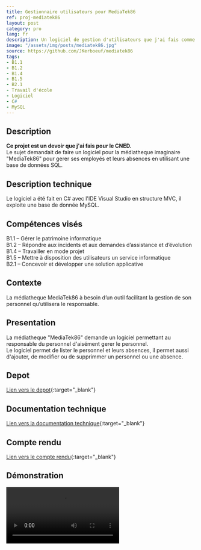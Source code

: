 ```yaml
---
title: Gestionnaire utilisateurs pour MediaTek86
ref: proj-mediatek86
layout: post
category: pro
lang: fr
description: Un logiciel de gestion d'utilisateurs que j'ai fais comme devoir pour le CNED
image: "/assets/img/posts/mediatek86.jpg"
source: https://github.com/JKerboeuf/mediatek86
tags:
- B1.1
- B1.2
- B1.4
- B1.5
- B2.1
- Travail d'école
- Logiciel
- C#
- MySQL
---
```


## Description

**Ce projet est un devoir que j'ai fais pour le CNED.**  
Le sujet demandait de faire un logiciel pour la médiatheque imaginaire "MediaTek86" pour gerer ses employés et leurs absences en utilisant une base de données SQL.

## Description technique

Le logiciel a été fait en C# avec l'IDE Visual Studio en structure MVC, il exploite une base de donnée MySQL.

## Compétences visés

B1.1 – Gérer le patrimoine informatique  
B1.2 – Répondre aux incidents et aux demandes d’assistance et d’évolution  
B1.4 – Travailler en mode projet  
B1.5 – Mettre à disposition des utilisateurs un service informatique  
B2.1 – Concevoir et développer une solution applicative

## Contexte

La médiatheque MediaTek86 à besoin d’un outil facilitant la gestion de son personnel qu’utilisera le responsable.

## Presentation

La médiatheque "MediaTek86" demande un logiciel permettant au responsable du personnel d'aisément gerer le personnel.  
Le logiciel permet de lister le personnel et leurs absences, il permet aussi d'ajouter, de modifier ou de supprimmer un personnel ou une absence.

## Depot

[Lien vers le depot](https://github.com/JKerboeuf/mediatek86){:target="_blank"}

## Documentation technique

[Lien vers la documentation technique](/assets/mediatek86-doc/index.html){:target="_blank"}

## Compte rendu

[Lien vers le compte rendu](/assets/mediatek86_compte_rendu.pdf){:target="_blank"}

## Démonstration

<video width="auto" controls>
  <source src="/assets/MediaTek86.mp4" type="video/mp4">
</video>
